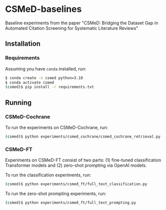 # CSMeD-baselines
Baseline experiments from the paper "CSMeD: Bridging the Dataset Gap in Automated Citation Screening for Systematic Literature Reviews"


## Installation

### Requirements

Assuming you have `conda` installed, run:

```zsh
$ conda create -n csmed python=3.10
$ conda activate csmed
(csmed)$ pip install -r requirements.txt
```

## Running

### CSMeD-Cochrane

To run the experiments on CSMeD-Cochrane, run:

```zsh
(csmed)$ python experiments/csmed_cochrane/csmed_cochrane_retrieval.py
```

### CSMeD-FT

Experiments on CSMeD-FT consist of two parts: (1) fine-tuned classification Transformer models and (2) zero-shot prompting via OpenAI models.

To run the classification experiments, run:

```zsh
(csmed)$ python experiments/csmed_ft/full_text_classification.py
```

To run the zero-shot prompting experiments, run:

```zsh
(csmed)$ python experiments/csmed_ft/full_text_prompting.py
```
